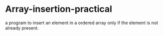 # Array-insertion-practical
a program to insert an element in a ordered array only if the element is not already present.
